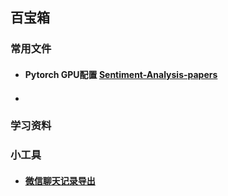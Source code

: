 ## 百宝箱



### 常用文件

- #### Pytorch GPU配置 [Sentiment-Analysis-papers](https://github.com/XuZeliang2020/NLP/tree/Sentiment-Analysis-papers )

- #### 



### 学习资料





### 小工具
- #### [微信聊天记录导出](https://github.com/XuZeliang2020/NLP/tree/Sentiment-Analysis-papers )
